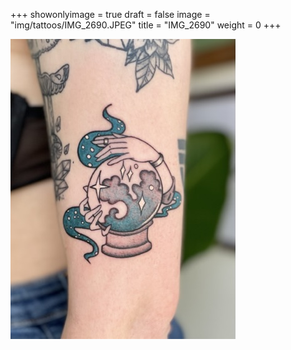 +++
showonlyimage = true
draft = false
image = "img/tattoos/IMG_2690.JPEG"
title = "IMG_2690"
weight = 0
+++

![image](/img/tattoos/IMG_2690.JPEG)
